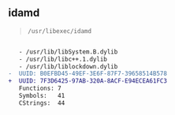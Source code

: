 ## idamd

> `/usr/libexec/idamd`

```diff

   - /usr/lib/libSystem.B.dylib
   - /usr/lib/libc++.1.dylib
   - /usr/lib/liblockdown.dylib
-  UUID: B0EFBD45-49EF-3E6F-87F7-39658514B578
+  UUID: 7F3D6425-97AB-320A-8ACF-E94ECEA61FC3
   Functions: 7
   Symbols:   41
   CStrings:  44

```
